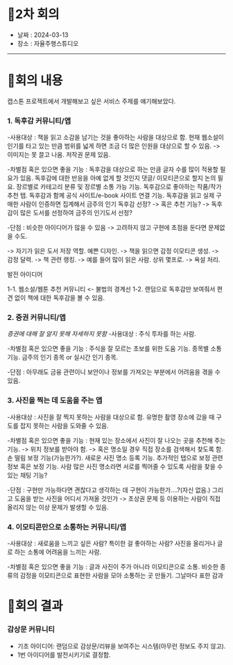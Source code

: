 # 📍2차 회의
  - 날짜 :  2024-03-13
  - 장소 : 자율주행스튜디오

---
# 📍회의 내용
캡스톤 프로젝트에서 개발해보고 싶은 서비스 주제를 얘기해보았다.
### 1. 독후감 커뮤니티/앱
-사용대상
: 책을 읽고 소감을 남기는 것을 좋아하는 사람을 대상으로 함. 현재 웹소설이 인기를 타고 있는 만큼 범위를 넓게 하면 조금 더 많은 인원을 대상으로 할 수 있음. -> 이미지는 못 끌고 나옴. 저작권 문제 있음.

-차별점 혹은 있으면 좋을 기능
: 독후감을 대상으로 하는 만큼 글자 수를 많이 적용할 필요가 있음.
 독후감에 대한 반응을 아예 없게 할 것인지 댓글/ 이모티콘으로 할지 논의 필요.
 장르별로 카테고리 분류 및 장르별 소통 가능 기능.
 독후감으로 좋아하는 작품/작가 추천 탭.
 독후감과 함께 공식 사이트/e-book 사이트 연결 기능.
 독후감을 읽고 실제 구매한 사람이 인증하면 집계해서 금주의 인기 독후감 선정? -> 혹은 추천 기능? -> 독후감이 많은 도서를 선정하여 금주의 인기도서 선정?

-단점
: 비슷한 아이디어가 많을 수 있음 -> 고려하지 않고 구현에 초점을 둔다면 문제없을 수도.

-> 자기가 읽은 도서 저장 역할. 예쁜 디자인.
-> 책을 읽으면 감정 이모티콘 생성. -> 감정 달력.
-> 책 관련 랭킹. -> 예를 들어 많이 읽은 사람. 상위 몇프로.
-> 욕설 처리. 

발전 아이디어

1-1. 웹소설/웹툰 추천 커뮤니티 <- 불법의 경계선
1-2. 랜덤으로 독후감만 보여줘서 편견 없이 책에 대한 독후감을 볼 수 있음. 


### 2. 증권 커뮤니티/앱
*증권에 대해 잘 알지 못해 자세하지 못함*
-사용대상
: 주식 투자를 하는 사람.

-차별점 혹은 있으면 좋을 기능
: 주식을 잘 모르는 초보를 위한 도움 기능.
 종목별 소통 기능.
 금주의 인기 종목 or 실시간 인기 종목.
 
-단점
: 아무래도 금융 관련이니 보안이나 정보를 가져오는 부분에서 어려움을 겪을 수 있음. 

### 3. 사진을 찍는 데 도움을 주는 앱
-사용대상
: 사진을 잘 찍지 못하는 사람을 대상으로 함. 유명한 촬영 장소에 갔을 때 구도를 잡지 못하는 사람을 도와줄 수 있음.

-차별점 혹은 있으면 좋을 기능
: 현재 있는 장소에서 사진이 잘 나오는 곳을 추천해 주는 기능. -> 위치 정보를 받아야 함. -> 혹은 명소일 경우 직접 장소를 검색해서 찾도록 함.
 손 떨림 보정 기능(가능한가?).
 새로운 사진 명소 등록 기능.
 추가적인 탭으로 보정 관련 정보 혹은 보정 기능.
 사람 많은 사진 명소라면 서로를 찍어줄 수 있도록 사람을 찾을 수 있는 채팅 기능?

-단점
: 구현만 가능하다면 괜찮다고 생각하는 데 구현이 가능한가....?(자신 없음.)
 그리고 도움을 받는 사진을 어디서 가져올 것인가 -> 초상권 문제 등 이용하는 사람이 직접 올리지 않는 이상 문제가 발생할 수 있음. 

### 4. 이모티콘만으로 소통하는 커뮤니티/앱
-사용대상
: 새로움을 느끼고 싶은 사람? 특이한 걸 좋아하는 사람? 사진을 올리거나 글로 하는 소통에 어려움을 느끼는 사람.

-차별점 혹은 있으면 좋을 기능
: 글과 사진이 주가 아니라 이모티콘으로 소통.
 비슷한 종류의 감정을 이모티콘으로 표현한 사람을 모아 소통하는 곳 만들기.
 그날마다 표한 감과
 
  # 📍회의 결과
  
  ### 감상문 커뮤니티
- 기초 아이디어: 랜덤으로 감상문/리뷰을 보여주는 시스템(아무런 정보도 주지 않고).
- 1번 아이디어를 발전시키기로 결정함.
